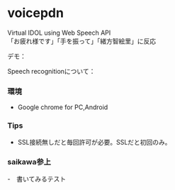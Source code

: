 # voicepdn

Virtual IDOL using Web Speech API
<br>
「お疲れ様です」「手を振って」「緒方智絵里」に反応

デモ：


Speech recognitionについて：


### 環境
- Google chrome for PC,Android


### Tips
- SSL接続無しだと毎回許可が必要。SSLだと初回のみ。

### saikawa参上
-　書いてみるテスト
